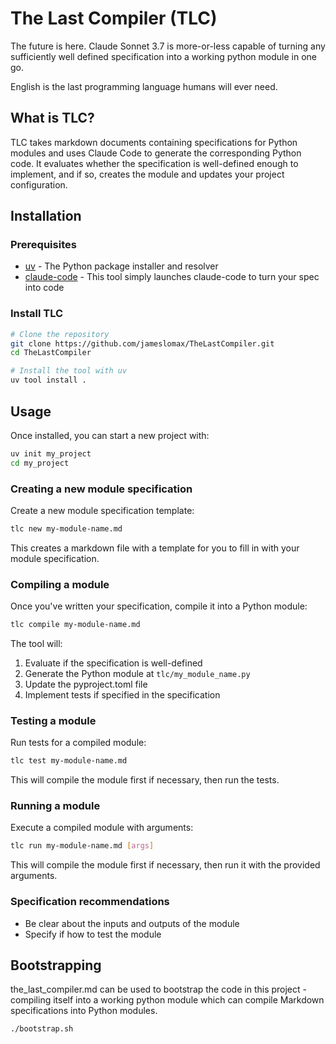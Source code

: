 # The Last Compiler (TLC)

The future is here. Claude Sonnet 3.7 is more-or-less capable of turning any sufficiently well defined specification into a working python module in one go.

English is the last programming language humans will ever need.

## What is TLC?

TLC takes markdown documents containing specifications for Python modules and uses Claude Code to generate the corresponding Python code. It evaluates whether the specification is well-defined enough to implement, and if so, creates the module and updates your project configuration.

## Installation

### Prerequisites

- [uv](https://github.com/astral-sh/uv) - The Python package installer and resolver
- [claude-code](https://github.com/anthropics/claude-code) - This tool simply launches claude-code to turn your spec into code

### Install TLC

```bash
# Clone the repository
git clone https://github.com/jameslomax/TheLastCompiler.git
cd TheLastCompiler

# Install the tool with uv
uv tool install .
```

## Usage

Once installed, you can start a new project with:

```bash
uv init my_project
cd my_project
```

### Creating a new module specification

Create a new module specification template:

```bash
tlc new my-module-name.md
```

This creates a markdown file with a template for you to fill in with your module specification.

### Compiling a module

Once you've written your specification, compile it into a Python module:

```bash
tlc compile my-module-name.md
```

The tool will:
1. Evaluate if the specification is well-defined
2. Generate the Python module at `tlc/my_module_name.py`
3. Update the pyproject.toml file
4. Implement tests if specified in the specification

### Testing a module

Run tests for a compiled module:

```bash
tlc test my-module-name.md
```

This will compile the module first if necessary, then run the tests.

### Running a module

Execute a compiled module with arguments:

```bash
tlc run my-module-name.md [args]
```

This will compile the module first if necessary, then run it with the provided arguments.

### Specification recommendations

- Be clear about the inputs and outputs of the module
- Specify if how to test the module

## Bootstrapping

the_last_compiler.md can be used to bootstrap the code in this project - compiling itself into a working python module which can compile Markdown specifications into Python modules.

```bash
./bootstrap.sh
```
